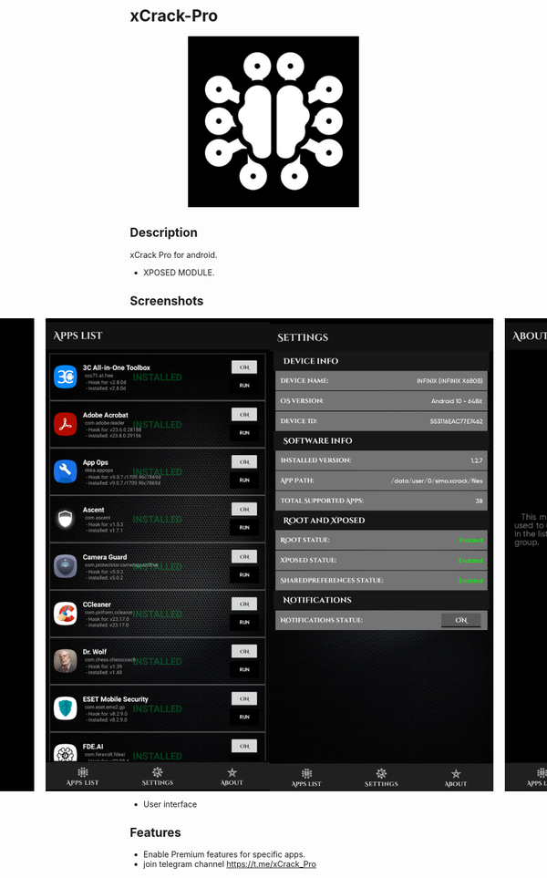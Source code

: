 # xCrack-Pro

<div align="center">
  <img src="logo.png" width="300" height="300" alt="App Logo">
</div>

## Description
xCrack Pro for android.
- XPOSED MODULE.

## Screenshots
<div style="display: flex; justify-content: center;">
  <img src="sc1.png" alt="Screenshot 1" width="400" height="830" style="margin-right: 20px;">
  <img src="sc2.png" alt="Screenshot 2" width="400" height="830">
  <img src="sc3.png" alt="Screenshot 3" width="400" height="830" style="margin-right: 20px;">
  <img src="sc4.png" alt="Screenshot 4" width="400" height="830">
</div>

* User interface


## Features
- Enable Premium features for specific apps.
- join telegram channel https://t.me/xCrack_Pro

